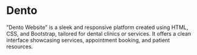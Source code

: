 # Dento
”Dento Website” is a sleek and responsive platform created using HTML, CSS, and Bootstrap, tailored for dental clinics or services. It offers a clean interface showcasing services, appointment booking, and patient resources.
